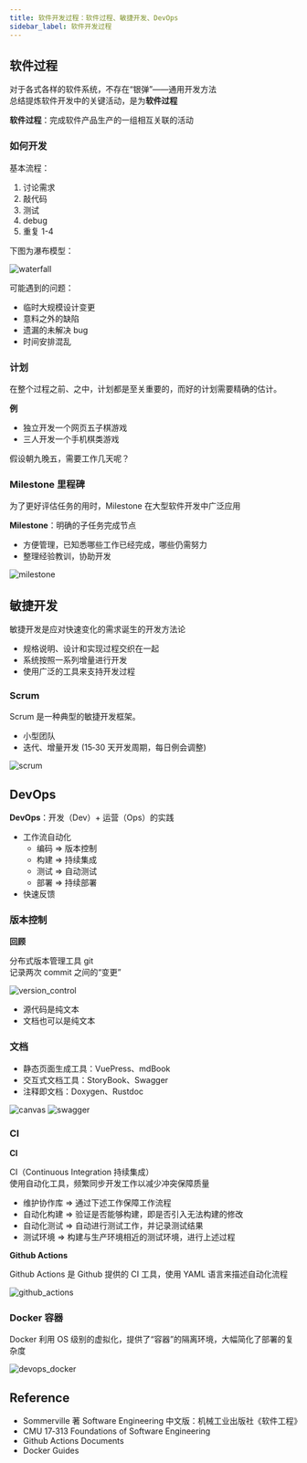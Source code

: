 ```yaml
---
title: 软件开发过程：软件过程、敏捷开发、DevOps
sidebar_label: 软件开发过程
---
```


## 软件过程

对于各式各样的软件系统，不存在“银弹”——通用开发方法  
总结提炼软件开发中的关键活动，是为**软件过程**

**软件过程**：完成软件产品生产的一组相互关联的活动

### 如何开发

基本流程：

1. 讨论需求
2. 敲代码
3. 测试
4. debug
5. 重复 1-4

下图为瀑布模型：

![waterfall](assets/waterfall.png)

可能遇到的问题：

- 临时大规模设计变更
- 意料之外的缺陷
- 遗漏的未解决 bug
- 时间安排混乱

### 计划

在整个过程之前、之中，计划都是至关重要的，而好的计划需要精确的估计。

**例**

- 独立开发一个网页五子棋游戏
- 三人开发一个手机棋类游戏

假设朝九晚五，需要工作几天呢？

### Milestone 里程碑

为了更好评估任务的用时，Milestone 在大型软件开发中广泛应用

**Milestone**：明确的子任务完成节点

- 方便管理，已知悉哪些工作已经完成，哪些仍需努力
- 整理经验教训，协助开发

![milestone](assets/milestone.png)

## 敏捷开发

敏捷开发是应对快速变化的需求诞生的开发方法论

- 规格说明、设计和实现过程交织在一起
- 系统按照一系列增量进行开发
- 使用广泛的工具来支持开发过程

### Scrum

Scrum 是一种典型的敏捷开发框架。

- 小型团队
- 迭代、增量开发 (15‑30 天开发周期，每日例会调整)

![scrum](assets/scrum.png)

## DevOps

**DevOps**：开发（Dev）+ 运营（Ops）的实践

- 工作流自动化
  - 编码 => 版本控制
  - 构建 => 持续集成
  - 测试 => 自动测试
  - 部署 => 持续部署
- 快速反馈

### 版本控制

**回顾**

分布式版本管理工具 git  
记录两次 commit 之间的“变更”

![version_control](assets/version_control.png)

- 源代码是纯文本
- 文档也可以是纯文本

### 文档

- 静态页面生成工具：VuePress、mdBook
- 交互式文档工具：StoryBook、Swagger
- 注释即文档：Doxygen、Rustdoc

![canvas](assets/canvas.png) ![swagger](assets/swagger.png)

### CI

**CI**

CI（Continuous Integration 持续集成）  
使用自动化工具，频繁同步开发工作以减少冲突保障质量

- 维护协作库 => 通过下述工作保障工作流程
- 自动化构建 => 验证是否能够构建，即是否引入无法构建的修改
- 自动化测试 => 自动进行测试工作，并记录测试结果
- 测试环境 => 构建与生产环境相近的测试环境，进行上述过程

**Github Actions**

Github Actions 是 Github 提供的 CI 工具，使用 YAML 语言来描述自动化流程

![github_actions](assets/github_actions.png)

### Docker 容器

Docker 利用 OS 级别的虚拟化，提供了“容器”的隔离环境，大幅简化了部署的复杂度

![devops_docker](assets/devops_docker.png)

## Reference

- Sommerville 著 Software Engineering
  中文版：机械工业出版社《软件工程》
- CMU 17‑313 Foundations of Software Engineering
- Github Actions Documents
- Docker Guides
